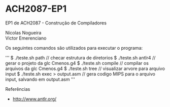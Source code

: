 # ACH2087-EP1

EP1 de ACH2087 - Construção de Compiladores

Nícolas Nogueira  
Victor Emerenciano


Os seguintes comandos são utilizados para executar o programa:

'''	
	$ ./teste.sh path 					// checar estrutura de diretorios
	$ ./teste.sh antlr4 				// gerar o projeto da glc Cmenos.g4
	$ ./teste.sh compile 				// compilar os arquivos da glc Cmenos.g4
	$ ./teste.sh tree 					// visualizar arvore para arquivo input
	$ ./teste.sh exec > output.asm		// gera codigo MIPS para o arquivo input, salvando em output.asm
'''



Referências
- http://www.antlr.org/